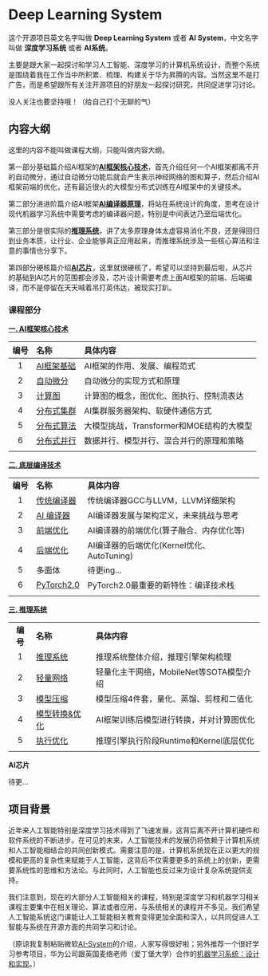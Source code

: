 # Deep Learning System

这个开源项目英文名字叫做 **Deep Learning System** 或者 **AI System**，中文名字叫做 **深度学习系统** 或者 **AI系统**。

主要是跟大家一起探讨和学习人工智能、深度学习的计算机系统设计，而整个系统是围绕着我在工作当中所积累、梳理、构建关于华为昇腾的内容。当然这里不是打广告，而是希望跟所有关注开源项目的好朋友一起探讨研究，共同促进学习讨论。

没人关注也要坚持哦！（给自己打个无聊的气）

## 内容大纲

这里的内容不能叫做课程大纲，只能叫做内容大纲。

第一部分基础篇介绍AI框架的<u>**AI框架核心技术**</u>，首先介绍任何一个AI框架都离不开的自动微分，通过自动微分功能后就会产生表示神经网络的图和算子，然后介绍AI框架前端的优化，还有最近很火的大模型分布式训练在AI框架中的关键技术。

第二部分进进阶篇介绍AI框架<u>**AI编译器原理**</u>，将站在系统设计的角度，思考在设计现代机器学习系统中需要考虑的编译器问题，特别是中间表达乃至后端优化。

第三部分是很实际的<u>**推理系统**</u>，讲了太多原理身体太虚容易消化不良，还是得回归到业务本质，让行业、企业能够真正应用起来，而推理系统涉及一些核心算法和注意的事情也分享下。

第四部分硬核篇介绍<u>**AI芯片**</u>，这里就很硬核了，希望可以坚持到最后啦，从芯片的基础到AI芯片的范围都会涉及，芯片设计需要考虑上面AI框架的前端、后端编译，而不是停留在天天喊着吊打英伟达，被现实打趴。

### 课程部分

**[一. AI框架核心技术](./Frontend/)**

| 编号  | 名称                               | 具体内容                        |
|:---:|:-------------------------------- |:--------------------------- |
| 1   | [AI框架基础](./Frontend/Foundation/) | AI框架的作用、发展、编程范式             |
| 2   | [自动微分](./Frontend/AutoDiff/)     | 自动微分的实现方式和原理                |
| 3   | [计算图](./Frontend/DataFlow/)      | 计算图的概念，图优化、图执行、控制流表达        |
| 4   | [分布式集群](./Frontend/AICluster)    | AI集群服务器架构、软硬件通信方式           |
| 5   | [分布式算法](./Frontend/AICluster)    | 大模型挑战，Transformer和MOE结构的大模型 |
| 6   | [分布式并行](./Frontend/Parallel)     | 数据并行、模型并行、混合并行的原理和策略        |
|     |                                  |                             |

**[二. 底层编译技术](./Compiler/)**

|        |                                  |                                 |
|:------:|:-------------------------------- |:------------------------------- |
| **编号** | **名称**                           | **具体内容**                        |
| 1      | [传统编译器](./Compiler/Tradition)    | 传统编译器GCC与LLVM，LLVM详细架构          |
| 2      | [AI 编译器](./Compiler/AICompiler)  | AI编译器发展与架构定义，未来挑战与思考            |
| 3      | [前端优化](./Compiler/Frontend)      | AI编译器的前端优化(算子融合、内存优化等)          |
| 4      | [后端优化](./Compiler/Backend)       | AI编译器的后端优化(Kernel优化、AutoTuning) |
| 5      | 多面体                              | 待更ing...                        |
| 6      | [PyTorch2.0](./Compiler/PyTorch) | PyTorch2.0最重要的新特性：编译技术栈         |
|        |                                  |                                 |

**[三. 推理系统](./Inference/)**

|        |                                   |                            |
|:------:|:--------------------------------- |:-------------------------- |
| **编号** | **名称**                            | **具体内容**                   |
| 1      | [推理系统](./Inference/Inference/)    | 推理系统整体介绍，推理引擎架构梳理          |
| 2      | [轻量网络](./Inference/Mobilenet/)    | 轻量化主干网络，MobileNet等SOTA模型介绍 |
| 3      | [模型压缩](./Inference/Slim/)         | 模型压缩4件套，量化、蒸馏、剪枝和二值化       |
| 4      | [模型转换&优化](./Inference/Converter/) | AI框架训练后模型进行转换，并对计算图优化      |
| 5      | [执行优化](./Inference/Runtime/)      | 推理引擎执行阶段Runtime和Kernel底层优化 |
|        |                                   |                            |

**AI芯片**

待更...

## 项目背景

近年来人工智能特别是深度学习技术得到了飞速发展，这背后离不开计算机硬件和软件系统的不断进步。在可见的未来，人工智能技术的发展仍将依赖于计算机系统和人工智能相结合的共同创新模式。需要注意的是，计算机系统现在正以更大的规模和更高的复杂性来赋能于人工智能，这背后不仅需要更多的系统上的创新，更需要系统性的思维和方法论。与此同时，人工智能也反过来为设计复杂系统提供支持。

我们注意到，现在的大部分人工智能相关的课程，特别是深度学习和机器学习相关课程主要集中在相关理论、算法或者应用，与系统相关的课程并不多见。我们希望人工智能系统这门课能让人工智能相关教育变得更加全面和深入，以共同促进人工智能与系统在开源方面的共同学习和讨论。

（原谅我复制粘贴微软[AI-System](https://github.com/microsoft/AI-System)的介绍，人家写得很好啦；另外推荐一个很好学习参考项目，华为公司跟英国麦络老师（爱丁堡大学）合作的[机器学习系统：设计和实现](https://github.com/openmlsys/openmlsys-zh)。）
